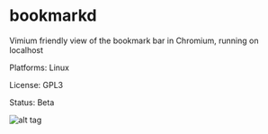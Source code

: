 # bookmarkd
Vimium friendly view of the bookmark bar in Chromium, running on localhost


Platforms: Linux

License: GPL3

Status: Beta

![alt tag](https://cloud.githubusercontent.com/assets/1276717/5720871/73fadf88-9b2a-11e4-9645-404d8abf592f.png)
